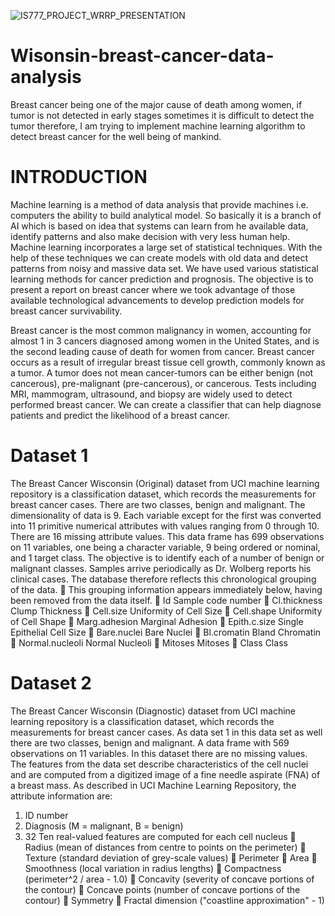 ![IS777_PROJECT_WRRP_PRESENTATION](https://user-images.githubusercontent.com/57547960/92500044-9abd3380-f1ca-11ea-8cb5-1fabda4df064.png)

# Wisonsin-breast-cancer-data-analysis
Breast cancer being one of the major cause of death among women, if tumor is not detected in early stages sometimes it is difficult to detect the tumor therefore, I am trying to implement machine learning algorithm to detect breast cancer for the well being of mankind.

# INTRODUCTION
Machine learning is a method of data analysis that provide machines i.e. computers the ability to build analytical model.
So basically it is a branch of AI which is based on idea that systems can learn from he available data, identify patterns and also make decision with very less human help.
Machine learning incorporates a large set of statistical techniques.
With the help of these techniques we can create models with old data and detect patterns from noisy and massive data set.
We have used various statistical learning methods for cancer prediction and prognosis.
The objective is to present a report on breast cancer where we took advantage of those available technological advancements to develop prediction models for breast cancer survivability.

Breast cancer is the most common malignancy in women, accounting for almost 1 in 3 cancers diagnosed among women in the United States, and is the second leading cause of death for women from cancer. Breast cancer occurs as a result of irregular breast tissue cell growth, commonly known as a tumor. A tumor does not mean cancer-tumors can be either benign (not cancerous), pre-malignant (pre-cancerous), or cancerous. Tests including MRI, mammogram, ultrasound, and biopsy are widely used to detect performed breast cancer. We can create a classifier that can help diagnose patients and predict the likelihood of a breast cancer.

# Dataset 1
The Breast Cancer Wisconsin (Original) dataset from UCI machine learning repository is a classification dataset, which records the measurements for breast cancer cases.
There are two classes, benign and malignant. The dimensionality of data is 9. Each variable except for the first was converted into 11 primitive numerical attributes with values ranging from 0 through 10. There are 16 missing attribute values. This data frame has 699 observations on 11 variables, one being a character variable, 9 being ordered or nominal, and 1 target class.
The objective is to identify each of a number of benign or malignant classes. Samples arrive periodically as Dr. Wolberg reports his clinical cases. The database therefore reflects this chronological grouping of the data.
 This grouping information appears immediately below, having been removed from the data itself.
 Id Sample code number
 Cl.thickness Clump Thickness
 Cell.size Uniformity of Cell Size
 Cell.shape Uniformity of Cell Shape
 Marg.adhesion Marginal Adhesion
 Epith.c.size Single Epithelial Cell Size
 Bare.nuclei Bare Nuclei
 Bl.cromatin Bland Chromatin
 Normal.nucleoli Normal Nucleoli
 Mitoses Mitoses
 Class Class

# Dataset 2
The Breast Cancer Wisconsin (Diagnostic) dataset from UCI machine learning repository is a classification dataset, which records the measurements for breast cancer cases.
As data set 1 in this data set as well there are two classes, benign and malignant. A data frame with 569 observations on 11 variables. In this dataset there are no missing values.
The features from the data set describe characteristics of the cell nuclei and are computed from a digitized image of a fine needle aspirate (FNA) of a breast mass. As described in UCI Machine Learning Repository, the attribute information are:
1. ID number
2. Diagnosis (M = malignant, B = benign)
3. 32 Ten real-valued features are computed for each cell nucleus
 Radius (mean of distances from centre to points on the perimeter)
 Texture (standard deviation of grey-scale values)
 Perimeter
 Area
 Smoothness (local variation in radius lengths)
 Compactness (perimeter^2 / area - 1.0)
 Concavity (severity of concave portions of the contour)
 Concave points (number of concave portions of the contour)
 Symmetry
 Fractal dimension ("coastline approximation" - 1)

